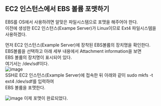## EC2 인스턴스에서 EBS 볼륨 포맷하기
EBS를 OS에서 사용하려면 알맞은 파일시스템으로 포맷을 해주어야 한다.  
이전에 생성한 EC2 인스턴스(Exampe Server)가 Linux이므로 Ext4 파일시스템을  
사용하겠다.  
  
먼저 EC2 인스턴스(Example Server)에 장착된 EBS볼륨의 장치명을 확인한다.  
EBS볼륨을 선택하고 아래 세부 내용에서 Attachment information을 보면  
EBS 볼륨의 장치명이 표시되어 있다.  
여기서는 /dev/sdf이다.  
![image](https://user-images.githubusercontent.com/33191974/137571488-a710d5e2-92c1-490f-8ba8-724c94c71b76.png)  
SSH로 EC2 인스턴스(Example Server)에 접속한 뒤 아래와 같이 sudo mkfs -t ext4 /dev/sdf를 입력하여  
EBS 볼륨을 포맷한다.  

![image](https://user-images.githubusercontent.com/33191974/137571565-0b0498dd-3892-4a4f-8653-46706d25fe4d.png)
이제 포맷이 완료되었다.  


